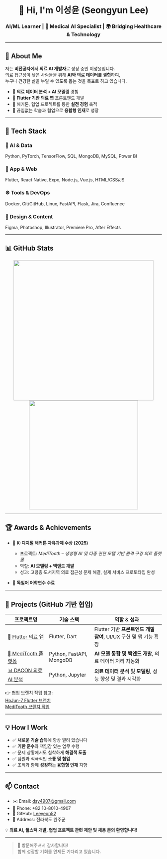 <h1 align="center">👋 Hi, I'm 이성윤 (Seongyun Lee)</h1>
<h3 align="center">AI/ML Learner | 🦷 Medical AI Specialist | 🌍 Bridging Healthcare & Technology</h3>

---

## 📌 About Me

저는 **비전공자에서 의료 AI 개발자**로 성장 중인 이성윤입니다.  
의료 접근성이 낮은 사람들을 위해 **AI와 의료 데이터를 결합**하여,  
누구나 건강한 삶을 누릴 수 있도록 돕는 것을 목표로 하고 있습니다.  

- 🧠 **의료 데이터 분석 + AI 모델링** 경험  
- 📱 **Flutter 기반 의료 앱** 프론트엔드 개발  
- 🤝 해커톤, 협업 프로젝트를 통한 **실전 경험** 축적  
- 🌱 끊임없는 학습과 협업으로 **융합형 인재**로 성장

---

## 🧰 Tech Stack

### 🔬 AI & Data
Python, PyTorch, TensorFlow, SQL, MongoDB, MySQL, Power BI  

### 📱 App & Web
Flutter, React Native, Expo, Node.js, Vue.js, HTML/CSS/JS  

### ⚙️ Tools & DevOps
Docker, Git/GitHub, Linux, FastAPI, Flask, Jira, Confluence  

### 🎨 Design & Content
Figma, Photoshop, Illustrator, Premiere Pro, After Effects

---

## 📊 GitHub Stats

<div align="center">
<img src="https://github-readme-stats.vercel.app/api?username=Leeyeon52&show_icons=true&theme=radical" width="450" />
<img src="https://github-readme-stats.vercel.app/api/top-langs/?username=Leeyeon52&layout=compact&theme=radical" width="350" />
</div>

---

## 🏆 Awards & Achievements

- 🥇 **K-디지털 해커톤 자유과제 수상 (2025)**  
  - 프로젝트: *MediTooth – 생성형 AI 및 다중 진단 모델 기반 원격 구강 의료 플랫폼*  
  - 역할: **AI 모델링 + 백엔드 개발**  
  - 성과: 고령층·도서지역 의료 접근성 문제 해결, 실제 서비스 프로토타입 완성

- 📘 **독일어 어학연수 수료**  

---

## 📁 Projects (GitHub 기반 협업)

| 프로젝트명 | 기술 스택 | 역할 & 성과 |
|------------|------------|------------|
| [📱 Flutter 의료 앱](https://github.com/Leeyeon52/25_07_21_Flutter1) | Flutter, Dart | Flutter 기반 **프론트엔드 개발 참여**, UI/UX 구현 및 앱 기능 확장 |
| [🧠 MediTooth 플랫폼](https://github.com/ToothAI-Team) | Python, FastAPI, MongoDB | **AI 모델 통합 및 백엔드 개발**, 의료 데이터 처리 자동화 |
| [📊 DACON 의료 AI 분석](https://github.com/Leeyeon52/Dacon-2025-08-25-Deacon-Basic-Starter) | Python, Jupyter | **의료 데이터 분석 및 모델링**, 성능 향상 및 결과 시각화 |

👉 협업 브랜치 작업 참고:  
[HoJun-7 Flutter 브랜치](https://github.com/HoJun-7/25_07_21_Flutter/branches)  
[MediTooth 브랜치 작업](https://github.com/Lee-Jong-Hyuk-92/MediTooth/branches)

---

## 💡 How I Work

- ✅ **새로운 기술 습득**에 항상 열려 있습니다  
- ✅ **기한 준수**와 책임감 있는 업무 수행  
- ✅ 문제 상황에서도 침착하게 **해결책 도출**  
- ✅ 팀원과 적극적인 **소통 및 협업**  
- ✅ 조직과 함께 **성장하는 융합형 인재** 지향

---

## 📫 Contact

- ✉️ Email: [dsy4907@gmail.com](mailto:dsy4907@gmail.com)  
- 📱 Phone: +82 10-8010-4907  
- 🐙 GitHub: [Leeyeon52](https://github.com/Leeyeon52)  
- 📍 Address: 전라북도 완주군  

💡 **의료 AI, 풀스택 개발, 협업 프로젝트 관련 제안 및 채용 문의 환영합니다!**

---

> 👏 방문해주셔서 감사합니다!  
> 함께 성장할 기회를 언제든 기다리고 있습니다.
